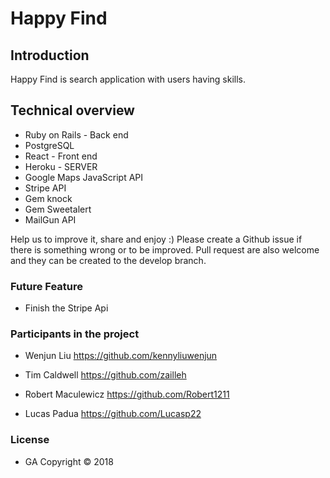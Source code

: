 # Happy Find
## Introduction

Happy Find is search application with users having skills.

## Technical overview

- Ruby on Rails - Back end
- PostgreSQL
- React - Front end
- Heroku - SERVER
- Google Maps JavaScript API
- Stripe API
- Gem knock
- Gem Sweetalert
- MailGun API

Help us to improve it, share and enjoy :) Please create a Github issue if there is something wrong or to be improved. Pull request are also welcome and they can be created to the develop branch.

### Future Feature

- Finish the Stripe Api


### Participants in the project

- Wenjun Liu
https://github.com/kennyliuwenjun

- Tim Caldwell
https://github.com/zailleh

- Robert Maculewicz
https://github.com/Robert1211

- Lucas Padua
https://github.com/Lucasp22


### License
- GA Copyright © 2018
